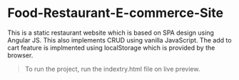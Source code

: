 # Food-Restaurant-E-commerce-Site

This is a static restaurant website which is based on SPA design using Angular JS. 
This also implements CRUD using vanilla JavaScript. 
The add to cart feature is implmented using localStorage which is provided by the browser. 

>To run the project, run the indextry.html file on live preview.
